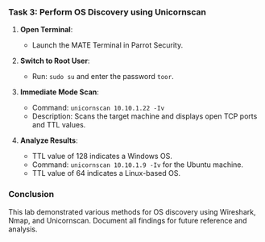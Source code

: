 ### Task 3: Perform OS Discovery using Unicornscan

1. **Open Terminal**:
   - Launch the MATE Terminal in Parrot Security.

2. **Switch to Root User**:
   - Run: `sudo su` and enter the password `toor`.

3. **Immediate Mode Scan**:
   - Command: `unicornscan 10.10.1.22 -Iv`
   - Description: Scans the target machine and displays open TCP ports and TTL values.

4. **Analyze Results**:
   - TTL value of 128 indicates a Windows OS.
   - Command: `unicornscan 10.10.1.9 -Iv` for the Ubuntu machine.
   - TTL value of 64 indicates a Linux-based OS.

### Conclusion
This lab demonstrated various methods for OS discovery using Wireshark, Nmap, and Unicornscan. Document all findings for future reference and analysis.